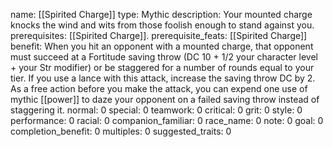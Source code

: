 name: [[Spirited Charge]]
type: Mythic
description: Your mounted charge knocks the wind and wits from those foolish enough to stand against you.
prerequisites: [[Spirited Charge]].
prerequisite_feats: [[Spirited Charge]]
benefit: When you hit an opponent with a mounted charge, that opponent must succeed at a Fortitude saving throw (DC 10 + 1/2 your character level + your Str modifier) or be staggered for a number of rounds equal to your tier. If you use a lance with this attack, increase the saving throw DC by 2. As a free action before you make the attack, you can expend one use of mythic [[power]] to daze your opponent on a failed saving throw instead of staggering it.
normal: 0
special: 0
teamwork: 0
critical: 0
grit: 0
style: 0
performance: 0
racial: 0
companion_familiar: 0
race_name: 0
note: 0
goal: 0
completion_benefit: 0
multiples: 0
suggested_traits: 0
